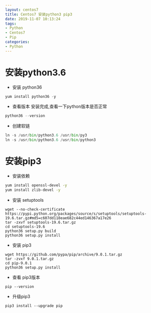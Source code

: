 ```yaml
---
layout: centos7
title: Centos7 安装python3 pip3
date: 2019-11-07 10:13:24
tags:
- Python
- Centos7
- Pip
categories:
- Python
---
```


# 安装python3.6
- 安装 python36
```python
yum install python36 -y
```
- 查看版本
安装完成,查看一下python版本是否正常
```python
python36 --version
```
- 创建软链
```python
ln -s /usr/bin/python3.6 /usr/bin/py3
ln -s /usr/bin/python3.6 /usr/bin/python3
```
# 安装pip3
- 安装依赖
```bash
yum install openssl-devel -y
yum install zlib-devel -y
```
- 安装 setuptools
```
wget --no-check-certificate https://pypi.python.org/packages/source/s/setuptools/setuptools-19.6.tar.gz#md5=c607dd118eae682c44ed146367a17e26
tar -zxvf setuptools-19.6.tar.gz
cd setuptools-19.6
python36 setup.py build
python36 setup.py install
```
- 安装 pip3
```
wget https://github.com/pypa/pip/archive/9.0.1.tar.gz
tar -zvxf 9.0.1.tar.gz
cd pip-9.0.1
python36 setup.py install
```
- 查看 pip3版本
```
pip --version
```
- 升级pip3
```
pip3 install --upgrade pip
```